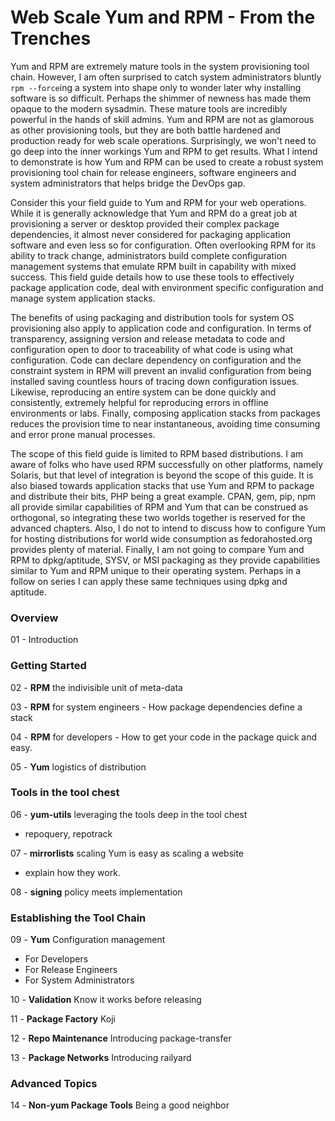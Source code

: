 # Web Scale Yum and RPM - From the Trenches

Yum and RPM are extremely mature tools in the system provisioning tool chain.  However, I am often surprised to catch system administrators bluntly `rpm --force`ing a system into shape only to wonder later why installing software is so difficult.  Perhaps the shimmer of newness has made them opaque to the modern sysadmin.  These mature tools are incredibly powerful in the hands of skill admins.  Yum and RPM are not as glamorous as other provisioning tools, but they are both battle hardened and production ready for web scale operations.  Surprisingly, we won't need to go deep into the inner workings Yum and RPM to get results.  What I intend to demonstrate is how Yum and RPM can be used to create a robust system provisioning tool chain for release engineers, software engineers and system administrators that helps bridge the DevOps gap.  

Consider this your field guide to Yum and RPM for your web operations.  While it is generally acknowledge that Yum and RPM do a great job at provisioning a server or desktop provided their complex package dependencies, it almost never considered for packaging application software and even less so for configuration.  Often overlooking RPM for its ability to track change, administrators build complete configuration management systems that emulate RPM built in capability with mixed success.  This field guide details how to use these tools to effectively package application code, deal with environment specific configuration and manage system application stacks.

The benefits of using packaging and distribution tools for system OS provisioning also apply to application code and configuration.  In terms of transparency, assigning version and release metadata to code and configuration open to door to traceability of what code is using what configuration.  Code can declare dependency on configuration and the constraint system in RPM will prevent an invalid configuration from being installed saving countless hours of tracing down configuration issues.  Likewise, reproducing an entire system can be done quickly and consistently, extremely helpful for reproducing errors in offline environments or labs.  Finally, composing application stacks from packages reduces the provision time to near instantaneous, avoiding time consuming and error prone manual processes.

The scope of this field guide is limited to RPM based distributions.  I am aware of folks who have used RPM successfully on other platforms, namely Solaris, but that level of integration is beyond the scope of this guide.  It is also biased towards application stacks that use Yum and RPM to package and distribute their bits, PHP being a great example.  CPAN, gem, pip, npm all provide similar capabilities of RPM and Yum that can be construed as orthogonal, so integrating these two worlds together is reserved for the advanced chapters.  Also, I do not to intend to discuss how to configure Yum for hosting distributions for world wide consumption as fedorahosted.org provides plenty of material.  Finally, I am not going to compare Yum and RPM to dpkg/aptitude, SYSV, or MSI packaging as they provide capabilities similar to Yum and RPM unique to their operating system.  Perhaps in a follow on series I can apply these same techniques using dpkg and aptitude.

### Overview

01 - Introduction

### Getting Started

02 - **RPM** the indivisible unit of meta-data

03 - **RPM** for system engineers - How package dependencies define a stack

04 - **RPM** for developers - How to get your code in the package quick and easy.

05 - **Yum** logistics of distribution

### Tools in the tool chest

06 - **yum-utils** leveraging the tools deep in the tool chest
  - repoquery, repotrack

07 - **mirrorlists** scaling Yum is easy as scaling a website
  - explain how they work.

08 - **signing** policy meets implementation

### Establishing the Tool Chain

09 - **Yum** Configuration management
  - For Developers
  - For Release Engineers
  - For System Administrators

10 - **Validation** Know it works before releasing

11 - **Package Factory** Koji

12 - **Repo Maintenance** Introducing package-transfer

13 - **Package Networks** Introducing railyard

### Advanced Topics

14 - **Non-yum Package Tools** Being a good neighbor
